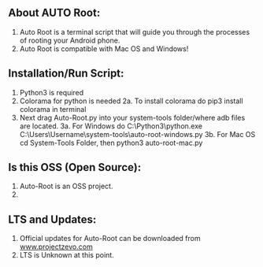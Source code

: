 ## About AUTO Root:

1. Auto Root is a terminal script that will guide you through the processes of rooting your Android phone.
2. Auto Root is compatible with Mac OS and Windows!

## Installation/Run Script:
1. Python3 is required
2. Colorama for python is needed
  2a. To install colorama do pip3 install colorama in terminal
3. Next drag Auto-Root.py into your system-tools folder/where adb files are located.
  3a. For Windows do C:\Python3\python.exe C:\Users\Username\system-tools\auto-root-windows.py
  3b. For Mac OS cd System-Tools Folder, then python3 auto-root-mac.py


## Is this OSS (Open Source):
1. Auto-Root is an OSS project.
2.

## LTS and Updates:
1. Official updates for Auto-Root can be downloaded from www.projectzevo.com
2. LTS is Unknown at this point.
